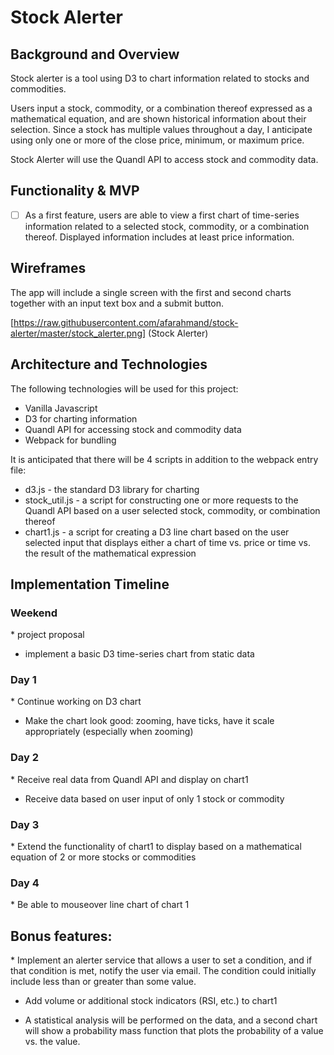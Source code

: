 <h1>Stock Alerter</h1>

<h2>Background and Overview</h2>
Stock alerter is a tool using D3 to chart information related to stocks and commodities.

Users input a stock, commodity, or a combination thereof expressed as a mathematical equation, and are shown historical information about their selection.  Since a stock has multiple values throughout a day, I anticipate using only one or more of the close price, minimum, or maximum price.

Stock Alerter will use the Quandl API to access stock and commodity data.

<h2>Functionality & MVP</h2>

- [ ]  As a first feature, users are able to view a first chart of time-series information related to a selected stock, commodity, or a combination thereof.  Displayed information includes at least price information.

<h2>Wireframes</h2>
The app will include a single screen with the first and second charts together with an input text box and a submit button.

[https://raw.githubusercontent.com/afarahmand/stock-alerter/master/stock_alerter.png]
(Stock Alerter)

<h2>Architecture and Technologies</h2>
The following technologies will be used for this project:
<ul>  
  <li>Vanilla Javascript</li>
  <li>D3 for charting information</li>
  <li>Quandl API for accessing stock and commodity data</li>
  <li>Webpack for bundling</li>
</ul>

It is anticipated that there will be 4 scripts in addition to the webpack entry file:
<ul>
  <li>d3.js - the standard D3 library for charting</li>
  <li>stock_util.js - a script for constructing one or more requests to the Quandl API based on a user selected stock, commodity, or combination thereof</li>
  <li>chart1.js - a script for creating a D3 line chart based on the user selected input that displays either a chart of time vs. price or time vs. the result of the mathematical expression</li>
</ul>

<h2>Implementation Timeline</h2>
<h3>Weekend</h3>
* project proposal

* implement a basic D3 time-series chart from static data

<h3>Day 1</h3>
* Continue working on D3 chart

* Make the chart look good: zooming, have ticks, have it scale appropriately (especially when zooming)

<h3>Day 2</h3>
* Receive real data from Quandl API and display on chart1

* Receive data based on user input of only 1 stock or commodity

<h3>Day 3</h3>
* Extend the functionality of chart1 to display based on a mathematical equation of 2 or more stocks or commodities

<h3>Day 4</h3>
* Be able to mouseover line chart of chart 1

<h2>Bonus features:</h2>
* Implement an alerter service that allows a user to set a condition, and if that condition is met, notify the user via email.  The condition could initially include less than or greater than some value.

* Add volume or additional stock indicators (RSI, etc.) to chart1

* A statistical analysis will be performed on the data, and a second chart will show a probability mass function that plots the probability of a value vs. the value.
